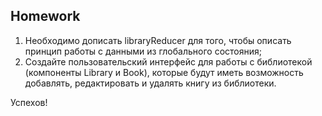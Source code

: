 ## Homework

1. Необходимо дописать libraryReducer для того, чтобы описать принцип работы с данными из глобального состояния;
2. Создайте пользовательский интерфейс для работы с библиотекой (компоненты Library и Book), которые будут иметь возможность добавлять, редактировать и удалять книгу из библиотеки.

Успехов!
